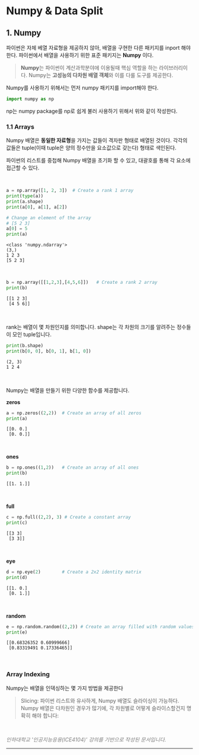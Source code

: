 # Numpy & Data Split

## 1. Numpy
파이썬은 자체 베열 자료형을 제공하지 않아, 배열을 구현한 다른 패키지를 inport 해야 한다. 파이썬에서 배열을 사용하기 위한 표준 패키지는 **Numpy** 이다.

> **Numpy**는 파이썬이 계산과학분야에 이용될때 핵심 역할을 하는 라이브러리이다. Numpy는 **고성능의 다차원 배열 객체**와 이를 다룰 도구를 제공한다.

Numpy를 사용하기 위해서는 먼저 numpy 패키지를 import해야 한다.

```python
import numpy as np
```

np는 numpy package를 np로 쉽게 불러 사용하기 위해서 위와 같이 작성한다.

### 1.1 Arrays

Numpy 배열은 **동일한 자료형**을 가지는 값들이 격자판 형태로 배열된 것이다. 각각의 값들은 tuple(이때 tuple은 양의 정수만을 요소값으로 갖는다) 형태로 색인된다.

파이썬의 리스트를 중첩해 Numpy 배열을 초기화 할 수 있고, 대괄호를 통해 각 요소에 접근할 수 있다.

<br>

```python
a = np.array([1, 2, 3])  # Create a rank 1 array
print(type(a))
print(a.shape)
print(a[0], a[1], a[2])

# Change an element of the array
# [5 2 3]
a[0] = 5
print(a)      
```
```
<class 'numpy.ndarray'>
(3,)
1 2 3
[5 2 3]
```

<br>

```python
b = np.array([[1,2,3],[4,5,6]])   # Create a rank 2 array
print(b)    
```
```
[[1 2 3]
 [4 5 6]]
```

<br>

rank는 배열이 몇 차원인지를 의미합니다. 
shape는 각 차원의 크기를 알려주는 정수들이 모인 tuple입니다.

```python
print(b.shape)
print(b[0, 0], b[0, 1], b[1, 0])  
```
```
(2, 3)
1 2 4
```

<br>

Numpy는 배열을 만들기 위한 다양한 함수를 제공합니다.

**zeros**

```python
a = np.zeros((2,2))  # Create an array of all zeros
print(a)
```
```
[[0. 0.]
 [0. 0.]]
```

<br>

**ones**

```python
b = np.ones((1,2))   # Create an array of all ones
print(b)
```
```
[[1. 1.]]
```

<br>

**full**

```python
c = np.full((2,2), 3) # Create a constant array
print(c)
```
```
[[3 3]
 [3 3]]
```

<br>

**eye**

```python
d = np.eye(2)        # Create a 2x2 identity matrix
print(d)
```
```
[[1. 0.]
 [0. 1.]]
```

<br>

**random**

```python
e = np.random.random((2,2)) # Create an array filled with random values
print(e)
```
```
[[0.68326352 0.60999666]
 [0.83319491 0.17336465]]
```

<br>

### Array Indexing

Numpy는 배열을 인덱싱하는 몇 가지 방법을 제공한다

> Slicing: 파이썬 리스트와 유사하게, Numpy 배열도 슬라이싱이 가능하다. Numpy 배열은 다차원인 경우가 많기에, 각 차원별로 어떻게 슬라이스할건지 명확히 해야 합니다:

<br>

<span style="color:grey"> *인하대학교 '인공지능응용(ICE4104)' 강의를 기반으로 작성된 문서입니다.*</span>

---